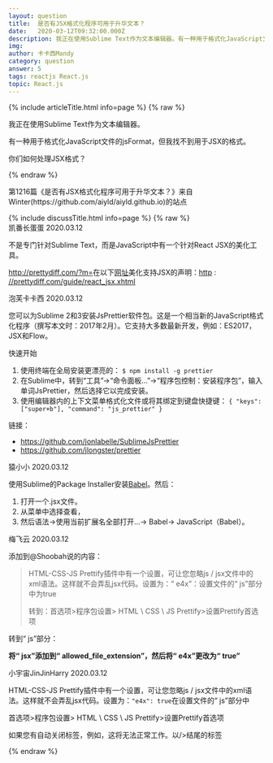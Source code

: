```yaml
---
layout: question
title:  是否有JSX格式化程序可用于升华文本？
date:   2020-03-12T09:32:00.000Z
description: 我正在使用Sublime Text作为文本编辑器。有一种用于格式化JavaScript文件的jsFormat，但我找不到用于JSX的格式。你们如何...
img: 
author: 卡卡西Mandy
category: question
answer: 5
tags: reactjs React.js
topic: React.js
---
```

<div class="article-root">
  <div class="article">
    {% include articleTitle.html info=page %}
    {% raw %}
    <div class="article-content"><p><font style="vertical-align: inherit;"><font style="vertical-align: inherit;">我正在使用Sublime Text作为文本编辑器。</font></font></p>

<p><font style="vertical-align: inherit;"><font style="vertical-align: inherit;">有一种用于格式化JavaScript文件的jsFormat，但我找不到用于JSX的格式。</font></font></p>

<p><font style="vertical-align: inherit;"><font style="vertical-align: inherit;">你们如何处理JSX格式？</font></font></p></div>
    {% endraw %}
  </div>
  <p class="winter_mark">第1216篇《是否有JSX格式化程序可用于升华文本？》来自Winter(https://github.com/aiyld/aiyld.github.io)的站点</p>
  <div class="discuss-wrapper">
    {% include discussTitle.html info=page %}
    {% raw %}
    <div class="discuss-item">
        <div class="discuss-parent">
          <div class="discuss-meta">
            <span class="discuss-user">凯番长蛋蛋</span>
            <span class="discuss-time">2020.03.12</span>
          </div>
          <div class="discuss-comment"><p><font style="vertical-align: inherit;"><font style="vertical-align: inherit;">不是专门针对Sublime Text，而是JavaScript中有一个针对React JSX的美化工具。</font></font></p>

<p><a href="http://prettydiff.com/?m=beautify" rel="nofollow"><font style="vertical-align: inherit;"><font style="vertical-align: inherit;">http://prettydiff.com/?m=</font></font></a><font style="vertical-align: inherit;"><font style="vertical-align: inherit;">在以下</font><a href="http://prettydiff.com/guide/react_jsx.xhtml" rel="nofollow"><font style="vertical-align: inherit;">网址</font></a><font style="vertical-align: inherit;">美化支持JSX的声明：</font><a href="http://prettydiff.com/guide/react_jsx.xhtml" rel="nofollow"><font style="vertical-align: inherit;">http</font></a><font style="vertical-align: inherit;"> :
 </font></font><a href="http://prettydiff.com/guide/react_jsx.xhtml" rel="nofollow"><font style="vertical-align: inherit;"><font style="vertical-align: inherit;">//prettydiff.com/guide/react_jsx.xhtml</font></font></a></p></div>
        </div></div><div class="discuss-item">
        <div class="discuss-parent">
          <div class="discuss-meta">
            <span class="discuss-user">泡芙卡卡西</span>
            <span class="discuss-time">2020.03.12</span>
          </div>
          <div class="discuss-comment"><p><font style="vertical-align: inherit;"><font style="vertical-align: inherit;">您可以为Sublime 2和3安装JsPrettier软件包。这是一个相当新的JavaScript格式化程序（撰写本文时：2017年2月）。</font><font style="vertical-align: inherit;">它支持大多数最新开发，例如：ES2017，JSX和Flow。</font></font></p>

<p><font style="vertical-align: inherit;"><font style="vertical-align: inherit;">快速开始</font></font></p>

<ol>
<li><font style="vertical-align: inherit;"><font style="vertical-align: inherit;">使用终端在全局安装更漂亮的： </font></font><code>$ npm install -g prettier</code></li>
<li><font style="vertical-align: inherit;"><font style="vertical-align: inherit;">在Sublime中，转到“工具”-&gt;“命令面板...”-&gt;“程序包控制：安装程序包”，输入单词JsPrettier，然后选择它以完成安装。</font></font></li>
<li><font style="vertical-align: inherit;"><font style="vertical-align: inherit;">使用编辑器内的上下文菜单格式化文件或将其绑定到键盘快捷键： </font></font><code>{ "keys": ["super+b"], "command": "js_prettier" }</code></li>
</ol>

<p><font style="vertical-align: inherit;"><font style="vertical-align: inherit;">链接：</font></font></p>

<ul>
<li><a href="https://github.com/jonlabelle/SublimeJsPrettier" rel="noreferrer"><font style="vertical-align: inherit;"><font style="vertical-align: inherit;">https://github.com/jonlabelle/SublimeJsPrettier</font></font></a></li>
<li><a href="https://github.com/jlongster/prettier" rel="noreferrer"><font style="vertical-align: inherit;"><font style="vertical-align: inherit;">https://github.com/jlong​​ster/prettier</font></font></a></li>
</ul></div>
        </div></div><div class="discuss-item">
        <div class="discuss-parent">
          <div class="discuss-meta">
            <span class="discuss-user">猿小小</span>
            <span class="discuss-time">2020.03.12</span>
          </div>
          <div class="discuss-comment"><p><font style="vertical-align: inherit;"><font style="vertical-align: inherit;">使用Sublime的Package Installer安装</font></font><a href="https://github.com/babel/babel-sublime" rel="nofollow noreferrer"><font style="vertical-align: inherit;"><font style="vertical-align: inherit;">Babel</font></font></a><font style="vertical-align: inherit;"><font style="vertical-align: inherit;">。</font><font style="vertical-align: inherit;">然后：</font></font></p>

<ol>
<li><font style="vertical-align: inherit;"><font style="vertical-align: inherit;">打开一个.jsx文件。</font></font></li>
<li><font style="vertical-align: inherit;"><font style="vertical-align: inherit;">从菜单中选择查看，</font></font></li>
<li><font style="vertical-align: inherit;"><font style="vertical-align: inherit;">然后语法-&gt;使用当前扩展名全部打开...-&gt; Babel-&gt; JavaScript（Babel）。</font></font></li>
</ol></div>
        </div></div><div class="discuss-item">
        <div class="discuss-parent">
          <div class="discuss-meta">
            <span class="discuss-user">梅飞云</span>
            <span class="discuss-time">2020.03.12</span>
          </div>
          <div class="discuss-comment"><p><font style="vertical-align: inherit;"><font style="vertical-align: inherit;">添加到@Shoobah说的内容：</font></font></p>

<blockquote>
  <p><font style="vertical-align: inherit;"><font style="vertical-align: inherit;">HTML-CSS-JS Prettify插件中有一个设置，可让您忽略js / jsx文件中的xml语法。</font><font style="vertical-align: inherit;">这样就不会弄乱jsx代码。</font><font style="vertical-align: inherit;">设置为：“ e4x”：设置文件的“ js”部分中为true</font></font></p>
  
  <p><font style="vertical-align: inherit;"><font style="vertical-align: inherit;">转到：首选项&gt;程序包设置&gt; HTML \ CSS \ JS Prettify&gt;设置Prettify首选项</font></font></p>
</blockquote>

<p><font style="vertical-align: inherit;"><font style="vertical-align: inherit;">转到“ js”部分：</font></font></p>

<p><strong><font style="vertical-align: inherit;"><font style="vertical-align: inherit;">将“ jsx”添加到“ allowed_file_extension”，然后将“ e4x”更改为“ true”</font></font></strong></p></div>
        </div></div><div class="discuss-item">
        <div class="discuss-parent">
          <div class="discuss-meta">
            <span class="discuss-user">小宇宙JinJinHarry</span>
            <span class="discuss-time">2020.03.12</span>
          </div>
          <div class="discuss-comment"><p><font style="vertical-align: inherit;"><font style="vertical-align: inherit;">HTML-CSS-JS Prettify插件中有一个设置，可让您忽略js / jsx文件中的xml语法。</font><font style="vertical-align: inherit;">这样就不会弄乱jsx代码。</font><font style="vertical-align: inherit;">设置为：</font></font><code>"e4x": true</code><font style="vertical-align: inherit;"><font style="vertical-align: inherit;">在设置文件的“ js”部分中</font></font></p>

<p><font style="vertical-align: inherit;"><font style="vertical-align: inherit;">首选项&gt;程序包设置&gt; HTML \ CSS \ JS Prettify&gt;设置Prettify首选项</font></font></p>

<p><font style="vertical-align: inherit;"><font style="vertical-align: inherit;">如果您有自动关闭标签，例如，这将无法正常工作。</font><font style="vertical-align: inherit;">以/&gt;结尾的标签</font></font></p></div>
        </div></div>
    {% endraw %}
  </div>
<div>
